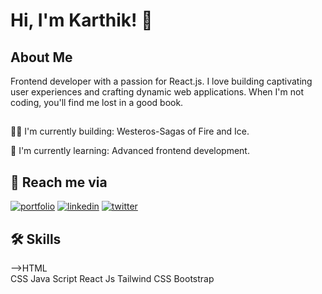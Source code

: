 
# Hi, I'm Karthik! 👋


## About Me
  Frontend developer with a passion for React.js. I love building captivating user experiences and crafting dynamic web applications. When I'm not coding, you'll find me lost in a good book.

## 
👩‍💻 I'm currently building: Westeros-Sagas of Fire and Ice.

🧠 I'm currently learning: Advanced frontend development.


## 🚀 Reach me via
[![portfolio](https://img.shields.io/badge/my_portfolio-000?style=for-the-badge&logo=ko-fi&logoColor=white)](https://portfolio-three-drab-61.vercel.app/)
[![linkedin](https://img.shields.io/badge/linkedin-0A66C2?style=for-the-badge&logo=linkedin&logoColor=white)](https://www.linkedin.com/in/karthik-c-b-40b7761b6)
[![twitter](https://img.shields.io/badge/twitter-1DA1F2?style=for-the-badge&logo=twitter&logoColor=white)](https://twitter.com/C_B_Karthik)


## 🛠 Skills
-->HTML<br>
CSS
Java Script
React Js
Tailwind CSS
Bootstrap

